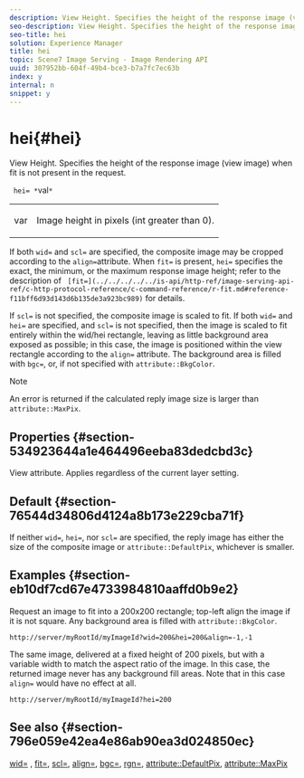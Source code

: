 ```yaml
---
description: View Height. Specifies the height of the response image (view image) when fit is not present in the request.
seo-description: View Height. Specifies the height of the response image (view image) when fit is not present in the request.
seo-title: hei
solution: Experience Manager
title: hei
topic: Scene7 Image Serving - Image Rendering API
uuid: 307952bb-604f-49b4-bce3-b7a7fc7ec63b
index: y
internal: n
snippet: y
---
```


# hei{#hei}

View Height. Specifies the height of the response image (view image) when fit is not present in the request.

 ` hei= *`val`*`

<table id="simpletable_1A36827B6E6647888A4E6E868975D716"> 
 <tr class="strow"> 
  <td class="stentry"> <p> <span class="codeph"> <span class="varname"> var </span> </span> </p> </td> 
  <td class="stentry"> <p>Image height in pixels (int greater than 0). </p> </td> 
 </tr> 
</table>

If both `wid=` and `scl=` are specified, the composite image may be cropped according to the `align=`attribute. When `fit=` is present, `hei=` specifies the exact, the minimum, or the maximum response image height; refer to the description of ` [fit=](../../../../../is-api/http-ref/image-serving-api-ref/c-http-protocol-reference/c-command-reference/r-fit.md#reference-f11bff6d93d143d6b135de3a923bc989)` for details.

If `scl=` is not specified, the composite image is scaled to fit. If both `wid=` and `hei=` are specified, and `scl=` is not specified, then the image is scaled to fit entirely within the wid/hei rectangle, leaving as little background area exposed as possible; in this case, the image is positioned within the view rectangle according to the `align=` attribute. The background area is filled with `bgc=`, or, if not specified with `attribute::BkgColor`.

>[!NOTE]
>
>An error is returned if the calculated reply image size is larger than `attribute::MaxPix`.

## Properties {#section-534923644a1e464496eeba83dedcbd3c}

View attribute. Applies regardless of the current layer setting.

## Default {#section-76544d34806d4124a8b173e229cba71f}

If neither `wid=`, `hei=`, nor `scl=` are specified, the reply image has either the size of the composite image or `attribute::DefaultPix`, whichever is smaller.

## Examples {#section-eb10df7cd67e4733984810aaffd0b9e2}

Request an image to fit into a 200x200 rectangle; top-left align the image if it is not square. Any background area is filled with `attribute::BkgColor`.

`http://server/myRootId/myImageId?wid=200&hei=200&align=-1,-1`

The same image, delivered at a fixed height of 200 pixels, but with a variable width to match the aspect ratio of the image. In this case, the returned image never has any background fill areas. Note that in this case `align=` would have no effect at all.

`http://server/myRootId/myImageId?hei=200`

## See also {#section-796e059e42ea4e86ab90ea3d024850ec}

[wid=](../../../../../is-api/http-ref/image-serving-api-ref/c-http-protocol-reference/c-command-reference/r-is-http-wid.md#reference-bfeadcb67bf4485f851eb21345527e47) , [fit=](../../../../../is-api/http-ref/image-serving-api-ref/c-http-protocol-reference/c-command-reference/r-fit.md#reference-f11bff6d93d143d6b135de3a923bc989), [scl=](../../../../../is-api/http-ref/image-serving-api-ref/c-http-protocol-reference/c-command-reference/r-scl.md#reference-b2a74e493d0d407e98fe350551ba3fcc), [align=](../../../../../is-api/http-ref/image-serving-api-ref/c-http-protocol-reference/c-command-reference/r-align.md#reference-b7d6b87c75124d78884f916dd6544bc7), [bgc=](../../../../../is-api/http-ref/image-serving-api-ref/c-http-protocol-reference/c-command-reference/r-bgc.md#reference-53376175f617446fbe5c69120f834b88), [rgn=](../../../../../is-api/http-ref/image-serving-api-ref/c-http-protocol-reference/c-command-reference/r-rgn.md#reference-daa9b80e0d8c4b1aa67d116b578d592f), [attribute::DefaultPix](../../../../../is-api/image-catalog/image-serving-api-ref/c-image-catalog-reference/c-attributes-reference/r-defaultpix.md#reference-996b2c22b30f4fd9b970c84063306df1), [attribute::MaxPix](../../../../../is-api/image-catalog/image-serving-api-ref/c-image-catalog-reference/c-attributes-reference/r-maxpix.md#reference-e167d396ac794079ba8b5e6eb16eeda5) 
